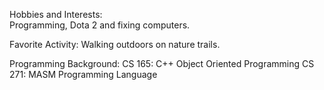 Hobbies and Interests:  
	Programming, Dota 2 and fixing computers.

Favorite Activity:
	Walking outdoors on nature trails.

Programming Background:
	CS 165:  C++ Object Oriented Programming
	CS 271:  MASM Programming Language 
